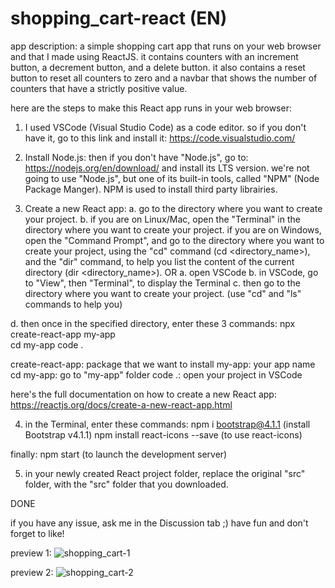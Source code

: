 # shopping_cart-react (EN)
app description:
a simple shopping cart app that runs on your web browser and that I made using ReactJS.
it contains counters with an increment button, a decrement button, and a delete button. 
it also contains a reset button to reset all counters to zero and a navbar that shows the number of counters that have a strictly positive value.

here are the steps to make this React app runs in your web browser:
1. I used VSCode (Visual Studio Code) as a code editor. so if you don't have it, go to this link and install it:
https://code.visualstudio.com/

2. Install Node.js:
then if you don't have "Node.js", go to: https://nodejs.org/en/download/
and install its LTS version.
we're not going to use "Node.js", but one of its built-in tools, called "NPM" (Node Package Manger).
NPM is used to install third party librairies.

3. Create a new React app:
a. go to the directory where you want to create your project.
b. if you are on Linux/Mac, open the "Terminal" in the directory where you want to create your project.
if you are on Windows, open the "Command Prompt", and go to the directory where you want to create your project, using the "cd" command (cd <directory_name>),
and the "dir" command, to help you list the content of the current directory (dir <directory_name>).
OR
a. open VSCode
b. in VSCode, go to "View", then "Terminal", to display the Terminal
c. then go to the directory where you want to create your project. (use "cd" and "ls" commands to help you)

d. then once in the specified directory, enter these 3 commands:
npx create-react-app my-app         
cd my-app
code .

create-react-app: package that we want to install
my-app:     your app name
cd my-app:  go to "my-app" folder
code .:     open your project in VSCode

here's the full documentation on how to create a new React app: https://reactjs.org/docs/create-a-new-react-app.html

4. in the Terminal, enter these commands:
npm i bootstrap@4.1.1           (install Bootstrap v4.1.1)
npm install react-icons --save  (to use react-icons)

finally:
npm start (to launch the development server)

5. in your newly created React project folder, replace the original "src" folder, with the "src" folder that you downloaded.

DONE

if you have any issue, ask me in the Discussion tab ;)
have fun and don't forget to like!

preview 1:
![shopping_cart-1](https://user-images.githubusercontent.com/72648203/108029876-8bba9700-702e-11eb-901e-5d94d2f8770f.png)

preview 2:
![shopping_cart-2](https://user-images.githubusercontent.com/72648203/108029882-8cebc400-702e-11eb-8f1a-bb1c00b6b2b8.png)
